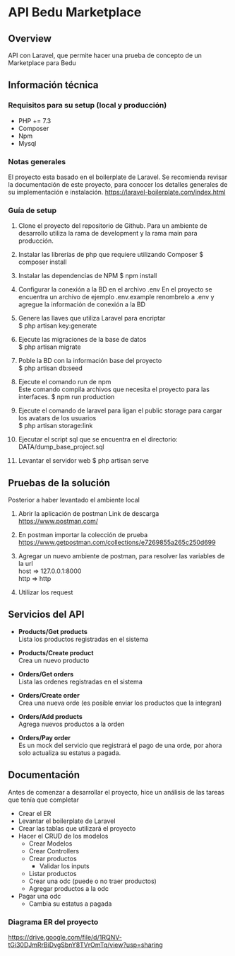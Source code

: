 # API Bedu Marketplace 

## Overview
API con Laravel, que permite hacer una prueba de concepto de un Marketplace para Bedu

## Información técnica

### Requisitos para su setup (local y producción)
* PHP += 7.3
* Composer
* Npm
* Mysql

### Notas generales
El proyecto esta basado en el boilerplate de Laravel. Se recomienda revisar la documentación de este proyecto, para conocer los detalles generales de su implementación e instalación. 
https://laravel-boilerplate.com/index.html 

### Guía de setup 

1. Clone el proyecto del repositorio de Github.
Para un ambiente de desarrollo utiliza la rama de development y la rama main para producción.
2. Instalar las librerías de php que requiere utilizando Composer
$ composer install

3. Instalar las dependencias de NPM
$ npm install

5. Configurar la conexión a la BD en el archivo .env
En el proyecto se encuentra un archivo de ejemplo .env.example renombrelo a .env y agregue la información de conexión a la BD

6. Genere las llaves que utiliza Laravel para encriptar  
$ php artisan key:generate

7. Ejecute las migraciones de la base de datos  
$ php artisan migrate

8. Poble la BD con la información base del proyecto  
$ php artisan db:seed  

9. Ejecute el comando run de npm  
Este comando compila archivos que necesita el proyecto para las interfaces.
$ npm run production

10.  Ejecute el comando de laravel para ligan el public storage para cargar los avatars de los usuarios  
$ php artisan storage:link

11. Ejecutar el script sql que se encuentra en el directorio:  
DATA/dump_base_project.sql

12. Levantar el servidor web 
$ php artisan serve


## Pruebas de la solución
Posterior a haber levantado el ambiente local

1. Abrir la aplicación de postman
Link de descarga https://www.postman.com/ 

2. En postman importar la colección de prueba
https://www.getpostman.com/collections/e7269855a265c250d699

3. Agregar un nuevo ambiente de postman, para resolver las variables de la url  
host => 127.0.0.1:8000  
http => http

2. Utilizar los request  
 
## Servicios del API

* **Products/Get products**  
Lista los productos registradas en el sistema  

* **Products/Create product**  
Crea un nuevo producto

* **Orders/Get orders**  
Lista las ordenes registradas en el sistema  

* **Orders/Create order**  
Crea una nueva orde (es posible enviar los productos que la integran)  

* **Orders/Add products**  
Agrega nuevos productos a la orden  

* **Orders/Pay order**  
Es un mock del servicio que registrará el pago de una orde, por ahora solo actualiza su estatus a pagada.  


## Documentación
Antes de comenzar a desarrollar el proyecto, hice un análisis de las tareas que tenía que completar
- Crear el ER
- Levantar el boilerplate de Laravel
- Crear las tablas que utilizará el proyecto
- Hacer el CRUD de los modelos
	- Crear Modelos
	- Crear Controllers
	- Crear productos
		- Validar los inputs
	- Listar productos
	- Crear una odc (puede o no traer productos)
	- Agregar productos a la odc
- Pagar una odc
	- Cambia su estatus a pagada

### Diagrama ER del proyecto
https://drive.google.com/file/d/1RQNV-tGi30DJmRrBiDvgSbnY8TVrOmTq/view?usp=sharing 
